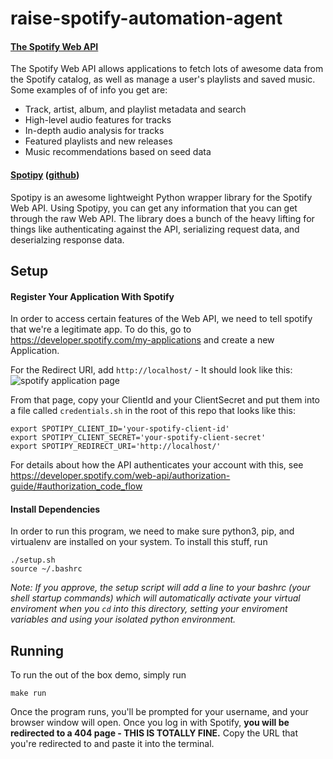 # raise-spotify-automation-agent


#### [The Spotify Web API](https://developer.spotify.com/web-api/)
The Spotify Web API allows applications to fetch lots of awesome data from the Spotify catalog, as well as manage
a user's playlists and saved music.  Some examples of of info you get are:
  - Track, artist, album, and playlist metadata and search
  - High-level audio features for tracks
  - In-depth audio analysis for tracks
  - Featured playlists and new releases
  - Music recommendations based on seed data

#### [Spotipy](http://spotipy.readthedocs.io/en/latest/) ([github](https://github.com/plamere/spotipy))
Spotipy is an awesome lightweight Python wrapper library for the Spotify Web API.  Using Spotipy, you can get any information
that you can get through the raw Web API.  The library does a bunch of the heavy lifting for things like authenticating
against the API, serializing request data, and deserialzing response data.


## Setup
#### Register Your Application With Spotify
In order to access certain features of the Web API, we need to tell spotify that we're a legitimate app.
To do this, go to https://developer.spotify.com/my-applications and create a new Application.

For the Redirect URI, add `http://localhost/` - It should look like this:
![spotify application page](https://raw.githubusercontent.com/markkohdev/spotify-api-starter/master/assets/spotify_api.png)

From that page, copy your ClientId and your ClientSecret and put them into a file called
`credentials.sh` in the root of this repo that looks like this:
```
export SPOTIPY_CLIENT_ID='your-spotify-client-id'
export SPOTIPY_CLIENT_SECRET='your-spotify-client-secret'
export SPOTIPY_REDIRECT_URI='http://localhost/'
```
For details about how the API authenticates your account with this, see
https://developer.spotify.com/web-api/authorization-guide/#authorization_code_flow

#### Install Dependencies
In order to run this program, we need to make sure python3, pip, and virtualenv are installed on your system.
To install this stuff, run
```
./setup.sh
source ~/.bashrc
```
_Note: If you approve, the setup script will add a line to your bashrc (your shell startup commands) which will
automatically activate your virtual enviroment when you `cd` into this directory, setting your enviroment variables and
using your isolated python environment._

## Running
To run the out of the box demo, simply run
```
make run
```

Once the program runs, you'll be prompted for your username, and your browser window will open.
Once you log in with Spotify, **you will be redirected to a 404 page - THIS IS TOTALLY FINE.**  Copy the URL that you're
redirected to and paste it into the terminal.

